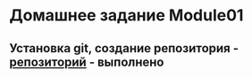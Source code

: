 # Домашнее задание Module01
## Установка git, создание репозитория - __[репозиторий](https://github.com/AOIZ/DE-101/)__ - выполнено
